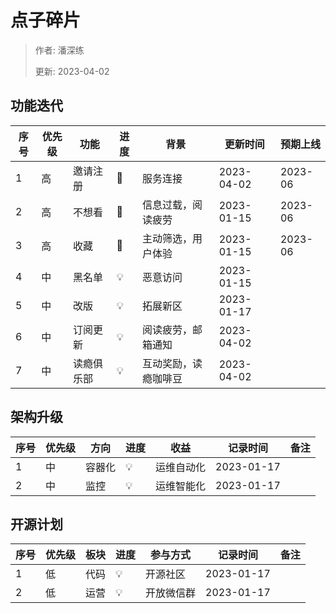 # 点子碎片

> 作者: 潘深练
>
> 更新: 2023-04-02

## 功能迭代

|序号   |优先级   |功能         |进度    |背景                               | 更新时间    | 预期上线   |
|-------|--------|-------------|--------|----------------------------------|------------|------------|
|1      |高      |邀请注册     |🚧      |服务连接                           | 2023-04-02 |  2023-06   |  
|2      |高      |不想看       |🚧      |信息过载，阅读疲劳                  | 2023-01-15 |  2023-06   | 
|3      |高      |收藏         |🚧      |主动筛选，用户体验                  | 2023-01-15 |  2023-06   | 
|4      |中      |黑名单       |💡      |恶意访问                           | 2023-01-15 |            | 
|5      |中      |改版         |💡      |拓展新区                           | 2023-01-17 |            | 
|6      |中      |订阅更新     |💡      |阅读疲劳，邮箱通知                  | 2023-04-02 |            | 
|7      |中      |读瘾俱乐部   |💡      |互动奖励，读瘾咖啡豆                 | 2023-04-02 |            | 

## 架构升级

|序号   |优先级   |方向         |进度     |收益                               |记录时间     | 备注       |
|-------|--------|-------------|--------|----------------------------------|------------|------------|
|1      |中      |容器化        |💡      |运维自动化                         | 2023-01-17 |            | 
|2      |中      |监控          |💡      |运维智能化                         | 2023-01-17 |            | 

## 开源计划

|序号   |优先级   |板块         |进度    |参与方式                            |记录时间     | 备注       |
|-------|--------|-------------|--------|----------------------------------|------------|------------|
|1      |低      |代码          |💡     |开源社区                           | 2023-01-17 |            | 
|2      |低      |运营          |💡     |开放微信群                         | 2023-01-17 |            | 